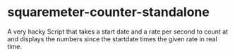 # squaremeter-counter-standalone
A very hacky Script that takes a start date and a rate per second to count at and displays the numbers since the startdate times the given rate in real time.
